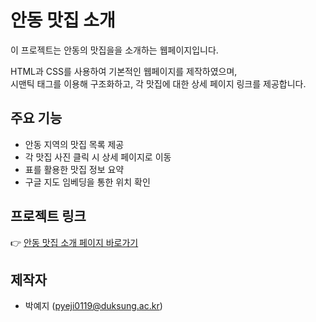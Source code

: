 # 안동 맛집 소개

이 프로젝트는 안동의 맛집을을 소개하는 웹페이지입니다.

HTML과 CSS를 사용하여 기본적인 웹페이지를 제작하였으며,  
시맨틱 태그를 이용해 구조화하고, 각 맛집에 대한 상세 페이지 링크를 제공합니다.

## 주요 기능
- 안동 지역의 맛집 목록 제공
- 각 맛집 사진 클릭 시 상세 페이지로 이동
- 표를 활용한 맛집 정보 요약
- 구글 지도 임베딩을 통한 위치 확인

## 프로젝트 링크
👉 [안동 맛집 소개 페이지 바로가기](https://yeji119.github.io/andong_dinner/)

## 제작자
- 박예지 (pyeji0119@duksung.ac.kr)